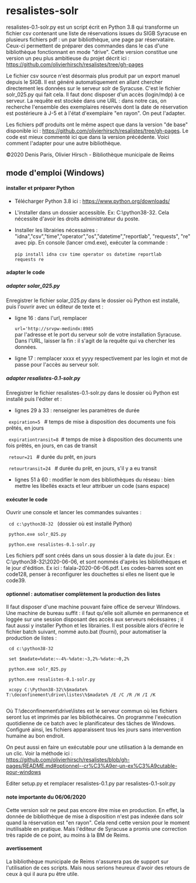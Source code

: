 # resalistes-solr
resalistes-0.1-solr.py est un script écrit en Python 3.8 qui transforme un fichier csv contenant une liste de réservations issues du SIGB Syracuse en plusieurs fichiers pdf : un par bibliothèque, une page par réservataire. Ceux-ci permettent de préparer des commandes dans le cas d'une bibliothèque fonctionnant en mode "drive". Cette version constitue une version un peu plus ambitieuse du projet décrit ici : https://github.com/olivierhirsch/resalistes/tree/gh-pages

Le fichier csv source n'est désormais plus produit par un export manuel depuis le SIGB. Il est généré automatiquement en allant chercher directement les données sur le serveur solr de Syracuse. C'est le fichier solr_025.py qui fait cela. Il faut donc disposer d'un accès (login/mdp) à ce serveur. La requête est stockée dans une URL : dans notre cas, on recherche l'ensemble des exemplaires réservés dont la date de réservation est postérieure à J-5 et à l'état d'exemplaire "en rayon". On peut l'adapter.

Les fichiers pdf produits ont le même aspect que dans la version "de base" disponible ici : https://github.com/olivierhirsch/resalistes/tree/gh-pages. Le code est mieux commenté ici que dans la version précédente. Voici comment l'adapter pour une autre bibliothèque.

©2020 Denis Paris, Olivier Hirsch - Bibliothèque municipale de Reims 

<h2>mode d'emploi (Windows)</h2>

<h4>installer et préparer Python</h4>

- Télécharger Python 3.8 ici : https://www.python.org/downloads/

- L'installer dans un dossier accessible. Ex: C:\python38-32. Cela nécessite d'avoir les droits administrateur du poste.

- Installer les librairies nécessaires : "idna","csv","time","operator","os","datetime","reportlab", "requests", "re" avec pip.  En console (lancer cmd.exe), exécuter la commande :
<br><br><code>pip install idna csv time operator os datetime reportlab requests re</code>

<h4>adapter le code</h4><h5>adapter solar_025.py</h5> Enregistrer le fichier solar_025.py dans le dossier où Python est installé, puis l'ouvrir avec un éditeur de texte et :

- ligne 16 : dans l'url, remplacer 
<br><code> url='http://srvpw-medindx:8985 </code><br> par l'adresse et le port du serveur solr de votre installation Syracuse. Dans l'URL, laisser la fin : il s'agit de la requête qui va chercher les données.

- ligne 17 : remplacer xxxx et yyyy respectivement par les login et mot de passe pour l'accès au serveur solr.

<h5>adapter resalistes-0.1-solr.py</h5> Enregistrer le fichier resalistes-0.1-solr.py dans le dossier où Python est installé puis l'éditer et :

- lignes 29 à 33 : renseigner les paramètres de durée

 <code> expiration=5 </code> # temps de mise à disposition des documents une fois prêtés, en jours

  <code> expirationtransit=8 </code># temps de mise à disposition des documents une fois prêtés, en jours, en cas de transit

  <code> retour=21 </code> # durée du prêt, en jours

  <code> retourtransit=24 </code> # durée du prêt, en jours, s'il y a eu transit

- lignes 51 à 60 : modifier le nom des bibliothèques du réseau : bien mettre les libellés exacts et leur attribuer un code (sans espace)

<h4>exécuter le code</h4> Ouvrir une console et lancer les commandes suivantes :

<code> cd c:\python38-32 </code> (dossier où est installé Python)

<code> python.exe solr_025.py </code>

<code> python.exe resalistes-0.1-solr.py </code>

Les fichiers pdf sont créés dans un sous dossier à la date du jour. Ex : C:\python38-32\2020-06-06, et sont nommés d'après les bibliothèques et le jour d'édition. Ex ici : falala-2020-06-06.pdf. Les codes-barres sont en code128, penser à reconfigurer les douchettes si elles ne lisent que le code39.

<h4>optionnel : automatiser complètement la production des listes</h4> Il faut disposer d'une machine pouvant faire office de serveur Windows. Une machine de bureau suffit : il faut qu'elle soit allumée en permanence et loggée sur une session disposant des accès aux serveurs nécéssaires ; il faut aussi y installer Python et les librairies. Il est possible alors d'écrire le fichier batch suivant, nommé auto.bat (fourni), pour automatiser la production de listes :
<br>
<code>
<div> cd c:\python38-32 </div>
<div> set $madate=%date:~-4%-%date:~3,2%-%date:~0,2%  </div>
<div> python.exe solr_025.py </div>
<div> python.exe resalistes-0.1-solr.py </div>
<div> xcopy C:\Python38-32\%$madate% T:\deconfinement\drive\listes\%$madate% /E /C /R /H /I /K </div>
</code>

Où T:\deconfinement\drive\listes est le serveur commun où les fichiers seront lus et imprimés par les bibliothécaires. On programme l'exécution quotidienne de ce batch avec le planificateur des tâches de Windows. Configuré ainsi, les fichiers apparaissent tous les jours sans intervention humaine au bon endroit.

On peut aussi en faire un exécutable pour une utilisation à la demande en un clic. Voir la méthode ici :
https://github.com/olivierhirsch/resalistes/blob/gh-pages/README.md#optionnel--cr%C3%A9er-un-ex%C3%A9cutable-pour-windows

Editer setup.py et remplacer resalistes-0.1.py par resalistes-0.1-solr.py

<h4>note importante du 06/06/2020</h4>Cette version solr ne peut pas encore être mise en production. En effet, la donnée de bibliothèque de mise à disposition n'est pas indexée dans solr quand la réservation est "en rayon". Cela rend cette version pour le moment inutilisable en pratique. Mais l'éditeur de Syracuse a promis une correction très rapide de ce point, au moins à la BM de Reims.

<h4>avertissement</h4>La bibliothèque municipale de Reims n'assurera pas de support sur l'utilisation de ces scripts. Mais nous serions heureux d'avoir des retours de ceux à qui il aura pu être utile.
